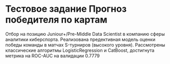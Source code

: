 # Тестовое задание Прогноз победителя по картам

Отбор на позицию Juniour+/Pre-Middle Data Scientist в компанию сферы аналитики киберспорта. 
Реализована предективная модель оценки победы команды в матчах S-турниров (высокого уровня).
Рассмотрены классические алгоритмы LogisticRegression и CatBoost, достигнута метрика на ROC-AUC на валидации 0.7779


